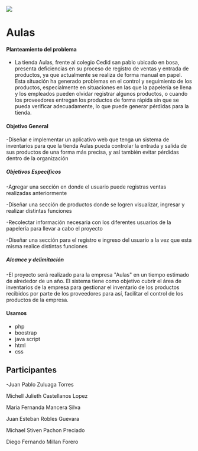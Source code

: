 ![](https://aulaspapeleria.com/wp-content/uploads/2023/06/Diseno-sin-titulo-3-1024x1024.png)





#  Aulas

#### Planteamiento del problema
- La tienda Aulas, frente al colegio Cedid san pablo ubicado en bosa, presenta deficiencias en su proceso de registro de ventas y entrada de productos, ya que actualmente se realiza de forma manual en papel. Esta situación ha generado problemas en el control y seguimiento de los productos, especialmente en situaciones en las que la papelería se llena y los empleados pueden olvidar registrar algunos productos, o cuando los proveedores entregan los productos de forma rápida sin que se pueda verificar adecuadamente, lo que puede generar pérdidas para la tienda.​

#### Objetivo General​
-Diseñar e implementar un aplicativo web que tenga un sistema de inventarios para que la tienda Aulas pueda controlar la entrada y salida de sus productos de una forma más precisa, y así también evitar pérdidas dentro de la organización​

##### Objetivos Específicos
-Agregar una sección en donde el usuario puede registras ventas realizadas anteriormente ​

-Diseñar una sección de productos donde se logren visualizar, ingresar y realizar distintas funciones​

-Recolectar información necesaria con los diferentes usuarios de la papelería para llevar a cabo el proyecto​

-Diseñar una sección para el registro e ingreso del usuario a la vez que esta misma realice distintas funciones
#####  Alcance y delimitación​
-El proyecto será realizado para la empresa "Aulas"  en un tiempo estimado de  alrededor de un año. El sistema tiene como objetivo cubrir el área de inventarios  de la empresa para gestionar el inventario de los productos recibidos por parte de los proveedores para así, facilitar el control de los productos de la empresa.​

#### Usamos 
<ul>
 <li>php</li>
  <li>boostrap</li>
   <li>java script</li>
    <li>html</li>
	 <li>css</li>
</ul>

## Participantes
-Juan Pablo Zuluaga Torres​

Michell Julieth Castellanos Lopez ​

Maria Fernanda Mancera Silva​

Juan Esteban Robles Guevara​

Michael Stiven Pachon Preciado

Diego Fernando  Millan Forero

